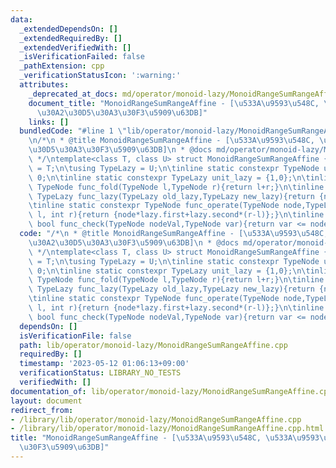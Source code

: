 ```yaml
---
data:
  _extendedDependsOn: []
  _extendedRequiredBy: []
  _extendedVerifiedWith: []
  _isVerificationFailed: false
  _pathExtension: cpp
  _verificationStatusIcon: ':warning:'
  attributes:
    _deprecated_at_docs: md/operator/monoid-lazy/MonoidRangeSumRangeAffine.md
    document_title: "MonoidRangeSumRangeAffine - [\u533A\u9593\u548C, \u533A\u9593\
      \u30A2\u30D5\u30A3\u30F3\u5909\u63DB]"
    links: []
  bundledCode: "#line 1 \"lib/operator/monoid-lazy/MonoidRangeSumRangeAffine.cpp\"\
    \n/*\n * @title MonoidRangeSumRangeAffine - [\u533A\u9593\u548C, \u533A\u9593\u30A2\
    \u30D5\u30A3\u30F3\u5909\u63DB]\n * @docs md/operator/monoid-lazy/MonoidRangeSumRangeAffine.md\n\
    \ */\ntemplate<class T, class U> struct MonoidRangeSumRangeAffine {\n\tusing TypeNode\
    \ = T;\n\tusing TypeLazy = U;\n\tinline static constexpr TypeNode unit_node =\
    \ 0;\n\tinline static constexpr TypeLazy unit_lazy = {1,0};\n\tinline static constexpr\
    \ TypeNode func_fold(TypeNode l,TypeNode r){return l+r;}\n\tinline static constexpr\
    \ TypeLazy func_lazy(TypeLazy old_lazy,TypeLazy new_lazy){return {new_lazy.first*old_lazy.first,new_lazy.first*old_lazy.second+new_lazy.second};}\n\
    \tinline static constexpr TypeNode func_operate(TypeNode node,TypeLazy lazy,int\
    \ l, int r){return {node*lazy.first+lazy.second*(r-l)};}\n\tinline static constexpr\
    \ bool func_check(TypeNode nodeVal,TypeNode var){return var <= nodeVal;}\n};\n"
  code: "/*\n * @title MonoidRangeSumRangeAffine - [\u533A\u9593\u548C, \u533A\u9593\
    \u30A2\u30D5\u30A3\u30F3\u5909\u63DB]\n * @docs md/operator/monoid-lazy/MonoidRangeSumRangeAffine.md\n\
    \ */\ntemplate<class T, class U> struct MonoidRangeSumRangeAffine {\n\tusing TypeNode\
    \ = T;\n\tusing TypeLazy = U;\n\tinline static constexpr TypeNode unit_node =\
    \ 0;\n\tinline static constexpr TypeLazy unit_lazy = {1,0};\n\tinline static constexpr\
    \ TypeNode func_fold(TypeNode l,TypeNode r){return l+r;}\n\tinline static constexpr\
    \ TypeLazy func_lazy(TypeLazy old_lazy,TypeLazy new_lazy){return {new_lazy.first*old_lazy.first,new_lazy.first*old_lazy.second+new_lazy.second};}\n\
    \tinline static constexpr TypeNode func_operate(TypeNode node,TypeLazy lazy,int\
    \ l, int r){return {node*lazy.first+lazy.second*(r-l)};}\n\tinline static constexpr\
    \ bool func_check(TypeNode nodeVal,TypeNode var){return var <= nodeVal;}\n};\n"
  dependsOn: []
  isVerificationFile: false
  path: lib/operator/monoid-lazy/MonoidRangeSumRangeAffine.cpp
  requiredBy: []
  timestamp: '2023-05-12 01:06:13+09:00'
  verificationStatus: LIBRARY_NO_TESTS
  verifiedWith: []
documentation_of: lib/operator/monoid-lazy/MonoidRangeSumRangeAffine.cpp
layout: document
redirect_from:
- /library/lib/operator/monoid-lazy/MonoidRangeSumRangeAffine.cpp
- /library/lib/operator/monoid-lazy/MonoidRangeSumRangeAffine.cpp.html
title: "MonoidRangeSumRangeAffine - [\u533A\u9593\u548C, \u533A\u9593\u30A2\u30D5\u30A3\
  \u30F3\u5909\u63DB]"
---
```

